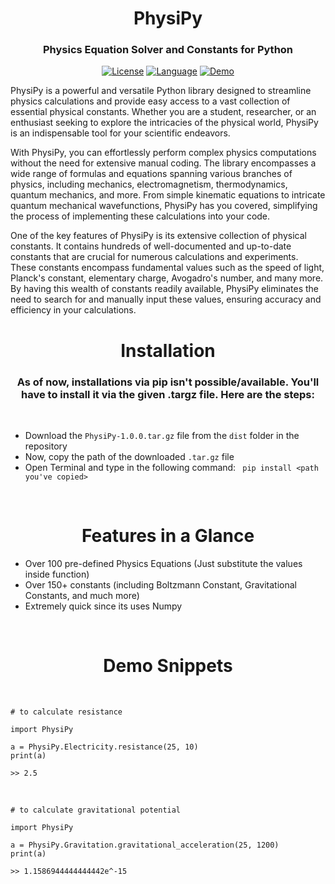 <h1 align="center">PhysiPy</h1>

<h3 align="center">Physics Equation Solver and Constants for Python</h3>

<div align="center">

  <a href="https://opensource.org/licenses/MIT">![License](https://img.shields.io/badge/License-MIT-yellow)</a>
  <a href="https://opensource.org/">![Language](https://img.shields.io/badge/Open-Source-blue)</a>
  <a href="https://www.fiverr.com/rohancodespy/">![Demo](https://img.shields.io/badge/Fiverr-Hire-green)</a>
</div>

PhysiPy is a powerful and versatile Python library designed to streamline physics calculations and provide easy access to a vast collection of essential physical constants. Whether you are a student, researcher, or an enthusiast seeking to explore the intricacies of the physical world, PhysiPy is an indispensable tool for your scientific endeavors.

With PhysiPy, you can effortlessly perform complex physics computations without the need for extensive manual coding. The library encompasses a wide range of formulas and equations spanning various branches of physics, including mechanics, electromagnetism, thermodynamics, quantum mechanics, and more. From simple kinematic equations to intricate quantum mechanical wavefunctions, PhysiPy has you covered, simplifying the process of implementing these calculations into your code.

One of the key features of PhysiPy is its extensive collection of physical constants. It contains hundreds of well-documented and up-to-date constants that are crucial for numerous calculations and experiments. These constants encompass fundamental values such as the speed of light, Planck's constant, elementary charge, Avogadro's number, and many more. By having this wealth of constants readily available, PhysiPy eliminates the need to search for and manually input these values, ensuring accuracy and efficiency in your calculations.

<h1 align="center">Installation</h1>

<h3 align="center">As of now, installations via pip isn't possible/available. You'll have to install it via the given .targz file. Here are the steps:</h3>

<br>

- Download the `PhysiPy-1.0.0.tar.gz` file from the `dist` folder in the repository
- Now, copy the path of the downloaded `.tar.gz` file
- Open Terminal and type in the following command:
` pip install <path you've copied>`

<br>

<h1 align="center">Features in a Glance</h1>

- Over 100 pre-defined Physics Equations (Just substitute the values inside function)
- Over 150+ constants (including Boltzmann Constant, Gravitational Constants, and much more)
- Extremely quick since its uses Numpy

<br>

<h1 align="center">Demo Snippets</h1>

<br>

```
# to calculate resistance

import PhysiPy

a = PhysiPy.Electricity.resistance(25, 10)
print(a)

>> 2.5
```

<br>

```
# to calculate gravitational potential

import PhysiPy

a = PhysiPy.Gravitation.gravitational_acceleration(25, 1200)
print(a)

>> 1.1586944444444442e^-15
```
